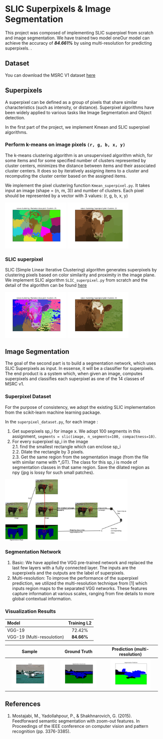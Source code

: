 # SLIC Superpixels & Image Segmentation
This project was composed of implementing SLIC superpixel from scratch and image segmentation. We have trained two model oneOur model can achieve the accuracy of ***84.661%*** by using multi-resolution for predicting superpixels.
.
## Dataset
You can download the MSRC V1 dataset [here](https://download.microsoft.com/download/A/1/1/A116CD80-5B79-407E-B5CE-3D5C6ED8B0D5/msrc_objcategimagedatabase_v1.zip)

## Superpixels
A superpixel can be defined as a group of pixels that share similar characteristics (such as intensity, or distance). Superpixel algorithms have been widely applied to various tasks like Image Segmentation and Object detection. 

In the first part of the project, we implement Kmean and SLIC superpixel algorithms.

### Perform k-means on image pixels `(r, g, b, x, y)`
The k-means clustering algorithm is an unsupervised algorithm which, for some items and for some specified number of clusters represented by cluster centers, minimizes the distance between items and their associated cluster centers. It does so by iteratively assigning items to a cluster and recomputing the cluster center based on the assigned items.

We implement the pixel clustering function `Kmean_superpixel.py`. It takes input an image (shape = (n, m, 3)) and number of clusters. Each pixel should be represented by a vector with 3 values: (r, g, b, x, y)

<img src="images/kmean_clust.png" width="40%" height="40%"> <img src="images/kmean_sup.png" width="40%" height="40%">

### SLIC superpixel
SLIC (Simple Linear Iterative Clustering) algorithm generates superpixels by clustering pixels based on color similarity and proximity in the image plane. We implement SLIC algorithm `SLIC_superpixel.py` from scratch and the detail of the algorithm can be found [here](https://www.iro.umontreal.ca/~mignotte/IFT6150/Articles/SLIC_Superpixels.pdf)

<img src="images/slic_clust.png" width="40%" height="40%"> <img src="images/slic_sup.png" width="40%" height="40%">

## Image Segmentation
The goal of the second part is to build a segmentation network, which uses SLIC Superpixels as input. In essense, it will be a classifier for superpixels. The end product is a system which, when given an image, computes superpixels and classifies each superpixel as one of the 14 classes of MSRC v1.


### Superpixel Dataset 
For the purpose of consistency, we adopt the existing SLIC implementation from the scikit-learn machine learning package.

In the `superpixel_dataset.py`, for each image :
1. Get superpixels sp_i for image x. We adopt 100 segments in this assignment, `segments = slic(image, n_segments=100, compactness=10)`.
2. For every superpixel sp_i in the image <br>
    2.1. find the smallest rectangle which can enclose sp_i <br>
    2.2. Dilate the rectangle by 3 pixels.<br>
    2.3. Get the same region from the segmentation image (from the file with similar name with *_GT). The class for this sp_i is mode of segmentation classes in that same region. Save the dilated region as npy (jpg is lossy for such small patches).<be>

<img src="images/data_process.png" width="80%" height="80%">

### Segmentation Network
1. Basic: We have applied the VGG pre-trained network and replaced the last few layers with a fully connected layer. The inputs are the superpixels and the outputs are the label of superpixels.
2. Multi-resolution: To improve the performance of the superpixel prediction, we utilized the multi-resolution technique from [1] which inputs region maps to the separated VGG networks. These features capture information at various scales, ranging from fine details to more global contextual information.

### Visualization Results

| Model       | Training L2     | 
| :---        |    :----:       | 
| VGG-19  | 72.42% | 
| VGG-19 (Multi-resoulotion)| **84.66%**| 

Sample |  Ground Truth | Prediction (multi-resolution)
:-------------------------:|:-------------------------:|:-------------------------:
<img src="images/sample.png" width="80%" height="80%"> | <img src="images/seg_sample.png" width="80%" height="80%"> | <img src="images/seg_test.png" width="80%" height="80%">


## References
1. Mostajabi, M., Yadollahpour, P., & Shakhnarovich, G. (2015). Feedforward semantic segmentation with zoom-out features. In Proceedings of the IEEE conference on computer vision and pattern recognition (pp. 3376-3385).
